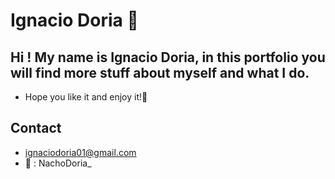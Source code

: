 # Ignacio Doria 🔶
## Hi ! My name is Ignacio Doria, in this portfolio you will find more stuff about myself and what I do.
- Hope you like it and enjoy it!🤖

## Contact
- ignaciodoria01@gmail.com
- 🐥 : NachoDoria_
